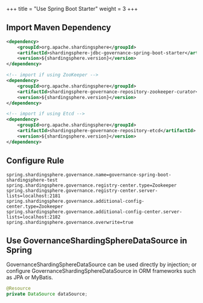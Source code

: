 +++
title = "Use Spring Boot Starter"
weight = 3
+++

## Import Maven Dependency

```xml
<dependency>
    <groupId>org.apache.shardingsphere</groupId>
    <artifactId>shardingsphere-jdbc-governance-spring-boot-starter</artifactId>
    <version>${shardingsphere.version}</version>
</dependency>

<!-- import if using ZooKeeper -->
<dependency>
    <groupId>org.apache.shardingsphere</groupId>
    <artifactId>shardingsphere-governance-repository-zookeeper-curator</artifactId>
    <version>${shardingsphere.version}</version>
</dependency>

<!-- import if using Etcd -->
<dependency>
    <groupId>org.apache.shardingsphere</groupId>
    <artifactId>shardingsphere-governance-repository-etcd</artifactId>
    <version>${shardingsphere.version}</version>
</dependency>
```

## Configure Rule

```properties
spring.shardingsphere.governance.name=governance-spring-boot-shardingsphere-test
spring.shardingsphere.governance.registry-center.type=Zookeeper
spring.shardingsphere.governance.registry-center.server-lists=localhost:2181
spring.shardingsphere.governance.additional-config-center.type=Zookeeper
spring.shardingsphere.governance.additional-config-center.server-lists=localhost:2182
spring.shardingsphere.governance.overwrite=true
```

## Use GovernanceShardingSphereDataSource in Spring

GovernanceShardingSphereDataSource can be used directly by injection; 
or configure GovernanceShardingSphereDataSource in ORM frameworks such as JPA or MyBatis.

```java
@Resource
private DataSource dataSource;
```
